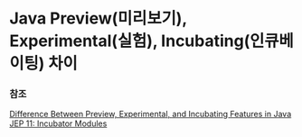 #   Java Preview(미리보기), Experimental(실험), Incubating(인큐베이팅) 차이




### 참조

[Difference Between Preview, Experimental, and Incubating Features in Java](https://4comprehension.com/preview-experimental-and-incubating-features-in-java/)
[JEP 11: Incubator Modules](https://openjdk.java.net/jeps/11)